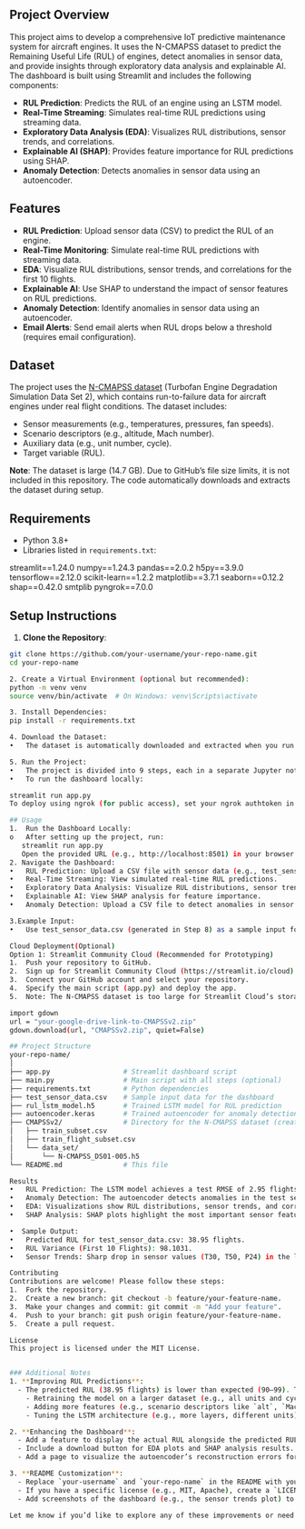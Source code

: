 ## Project Overview
This project aims to develop a comprehensive IoT predictive maintenance system for aircraft engines. It uses the N-CMAPSS dataset to predict the Remaining Useful Life (RUL) of engines, detect anomalies in sensor data, and provide insights through exploratory data analysis and explainable AI. The dashboard is built using Streamlit and includes the following components:

- **RUL Prediction**: Predicts the RUL of an engine using an LSTM model.
- **Real-Time Streaming**: Simulates real-time RUL predictions using streaming data.
- **Exploratory Data Analysis (EDA)**: Visualizes RUL distributions, sensor trends, and correlations.
- **Explainable AI (SHAP)**: Provides feature importance for RUL predictions using SHAP.
- **Anomaly Detection**: Detects anomalies in sensor data using an autoencoder.

## Features
- **RUL Prediction**: Upload sensor data (CSV) to predict the RUL of an engine.
- **Real-Time Monitoring**: Simulate real-time RUL predictions with streaming data.
- **EDA**: Visualize RUL distributions, sensor trends, and correlations for the first 10 flights.
- **Explainable AI**: Use SHAP to understand the impact of sensor features on RUL predictions.
- **Anomaly Detection**: Identify anomalies in sensor data using an autoencoder.
- **Email Alerts**: Send email alerts when RUL drops below a threshold (requires email configuration).

## Dataset
The project uses the [N-CMAPSS dataset](https://phm-datasets.s3.amazonaws.com/NASA/17.+Turbofan+Engine+Degradation+Simulation+Data+Set+2.zip) (Turbofan Engine Degradation Simulation Data Set 2), which contains run-to-failure data for aircraft engines under real flight conditions. The dataset includes:
- Sensor measurements (e.g., temperatures, pressures, fan speeds).
- Scenario descriptors (e.g., altitude, Mach number).
- Auxiliary data (e.g., unit number, cycle).
- Target variable (RUL).

**Note**: The dataset is large (14.7 GB). Due to GitHub’s file size limits, it is not included in this repository. The code automatically downloads and extracts the dataset during setup.

## Requirements
- Python 3.8+
- Libraries listed in `requirements.txt`:

streamlit==1.24.0 
numpy==1.24.3 
pandas==2.0.2 
h5py==3.9.0 
tensorflow==2.12.0 
scikit-learn==1.2.2 
matplotlib==3.7.1 
seaborn==0.12.2 
shap==0.42.0 
smtplib 
pyngrok==7.0.0



## Setup Instructions
1. **Clone the Repository**:
 ```bash
 git clone https://github.com/your-username/your-repo-name.git
 cd your-repo-name

2. Create a Virtual Environment (optional but recommended):
python -m venv venv
source venv/bin/activate  # On Windows: venv\Scripts\activate

3. Install Dependencies:
pip install -r requirements.txt

4. Download the Dataset:
•	The dataset is automatically downloaded and extracted when you run the code (Step 1). Alternatively, you can manually download it from here and place it in the project directory as CMAPSSv2.zip.

5. Run the Project:
•	The project is divided into 9 steps, each in a separate Jupyter notebook cell or script. You can run the steps sequentially in a Jupyter notebook or as a single script (main.py).
•	To run the dashboard locally:

streamlit run app.py
To deploy using ngrok (for public access), set your ngrok authtoken in app.py and run the deployment step (Step 9).

## Usage
1.	Run the Dashboard Locally:
o	After setting up the project, run:
	streamlit run app.py
	Open the provided URL (e.g., http://localhost:8501) in your browser.
2. Navigate the Dashboard:
•	RUL Prediction: Upload a CSV file with sensor data (e.g., test_sensor_data.csv) to predict RUL.
•	Real-Time Streaming: View simulated real-time RUL predictions.
•	Exploratory Data Analysis: Visualize RUL distributions, sensor trends, and correlations.
•	Explainable AI: View SHAP analysis for feature importance.
•	Anomaly Detection: Upload a CSV file to detect anomalies in sensor data.

3.Example Input:
•	Use test_sensor_data.csv (generated in Step 8) as a sample input for RUL prediction and anomaly detection. The file contains the last 100 rows of normalized sensor data for the first 10 flights.

Cloud Deployment(Optional)
Option 1: Streamlit Community Cloud (Recommended for Prototyping)
1.	Push your repository to GitHub.
2.	Sign up for Streamlit Community Cloud (https://streamlit.io/cloud).
3.	Connect your GitHub account and select your repository.
4.	Specify the main script (app.py) and deploy the app.
5.	Note: The N-CMAPSS dataset is too large for Streamlit Cloud’s storage. Modify app.py to download the dataset from a cloud storage service (e.g., Google Drive, AWS S3) at runtime:

import gdown
url = "your-google-drive-link-to-CMAPSSv2.zip"
gdown.download(url, "CMAPSSv2.zip", quiet=False)

## Project Structure
your-repo-name/
│
├── app.py                  # Streamlit dashboard script
├── main.py                 # Main script with all steps (optional)
├── requirements.txt        # Python dependencies
├── test_sensor_data.csv    # Sample input data for the dashboard
├── rul_lstm_model.h5       # Trained LSTM model for RUL prediction
├── autoencoder.keras       # Trained autoencoder for anomaly detection
├── CMAPSSv2/               # Directory for the N-CMAPSS dataset (created during setup)
│   ├── train_subset.csv
│   ├── train_flight_subset.csv
│   └── data_set/
│       └── N-CMAPSS_DS01-005.h5
└── README.md               # This file

Results
•	RUL Prediction: The LSTM model achieves a test RMSE of 2.95 flights, meaning predictions are within ±3 flights of the actual RUL.
•	Anomaly Detection: The autoencoder detects anomalies in the test set, identifying potential issues in sensor data.
•	EDA: Visualizations show RUL distributions, sensor trends, and correlations for the first 10 flights.
•	SHAP Analysis: SHAP plots highlight the most important sensor features for RUL predictions.

•  Sample Output:
•	Predicted RUL for test_sensor_data.csv: 38.95 flights.
•	RUL Variance (First 10 Flights): 98.1031.
•	Sensor Trends: Sharp drop in sensor values (T30, T50, P24) in the last 10 time steps, indicating potential degradation.

Contributing
Contributions are welcome! Please follow these steps:
1.	Fork the repository.
2.	Create a new branch: git checkout -b feature/your-feature-name.
3.	Make your changes and commit: git commit -m "Add your feature".
4.	Push to your branch: git push origin feature/your-feature-name.
5.	Create a pull request.

License
This project is licensed under the MIT License. 


### Additional Notes
1. **Improving RUL Predictions**:
   - The predicted RUL (38.95 flights) is lower than expected (90–99). To improve predictions, consider:
     - Retraining the model on a larger dataset (e.g., all units and cycles) to improve generalization.
     - Adding more features (e.g., scenario descriptors like `alt`, `Mach`) to the model.
     - Tuning the LSTM architecture (e.g., more layers, different units) or hyperparameters (e.g., learning rate, batch size).

2. **Enhancing the Dashboard**:
   - Add a feature to display the actual RUL alongside the predicted RUL for comparison.
   - Include a download button for EDA plots and SHAP analysis results.
   - Add a page to visualize the autoencoder’s reconstruction errors for anomaly detection.

3. **README Customization**:
   - Replace `your-username` and `your-repo-name` in the README with your actual GitHub username and repository name.
   - If you have a specific license (e.g., MIT, Apache), create a `LICENSE` file and link to it in the README.
   - Add screenshots of the dashboard (e.g., the sensor trends plot) to the README to make it more visually appealing.

Let me know if you’d like to explore any of these improvements or need help with deployment!



